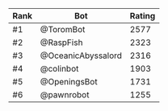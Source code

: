Rank|Bot|Rating
---|---|---
#1|@ToromBot|2577
#2|@RaspFish|2323
#3|@OceanicAbyssalord|2316
#4|@colinbot|1903
#5|@OpeningsBot|1731
#6|@pawnrobot|1255
